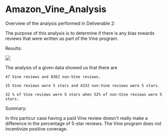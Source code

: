 # Amazon_Vine_Analysis

Overview of the analysis performed in Deliverable 2: 

The purpose of this analysis is to determine if there is any bias towards reviews that were written as part of the Vine program.


Results: 

![](Summary.png)

The analysis of a given data showed us that there are

    47 Vine reviews and 8362 non-Vine reviews. 

    15 Vine reviews were 5 stars and 4332 non-Vine reviews were 5 stars.

    32 % of Vine reviews were 5 stars when 52% of non-Vine reviews were 5 stars.

 
Summary:

In this particur case having a paid Vine review doesn't really make a difference in the percentage of 5-star reviews. The Vine program does not incentivize positive coverage. 
